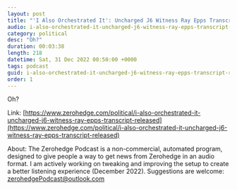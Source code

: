 ```yaml
---
layout: post
title: "'I Also Orchestrated It': Uncharged J6 Witness Ray Epps Transcript Released"
audio: i-also-orchestrated-it-uncharged-j6-witness-ray-epps-transcript-released-3
category: political
desc: "Oh?"
duration: 00:03:38
length: 218
datetime: Sat, 31 Dec 2022 00:50:00 +0000
tags: podcast
guid: i-also-orchestrated-it-uncharged-j6-witness-ray-epps-transcript-released-0
order: 1
---
```

Oh?

Link: [https://www.zerohedge.com/political/i-also-orchestrated-it-uncharged-j6-witness-ray-epps-transcript-released](https://www.zerohedge.com/political/i-also-orchestrated-it-uncharged-j6-witness-ray-epps-transcript-released)

About: The Zerohedge Podcast is a non-commercial, automated program, designed to give people a way to get news from Zerohedge in an audio format.  I am actively working on tweaking and improving the setup to create a better listening experience (December 2022).  Suggestions are welcome: [zerohedgePodcast@outlook.com](mailto:zerohedgePodcast@outlook.com)